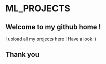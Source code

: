 # ML_PROJECTS
## Welcome to my github home !
I upload all my projects here !
Have a look :)

## Thank you 
